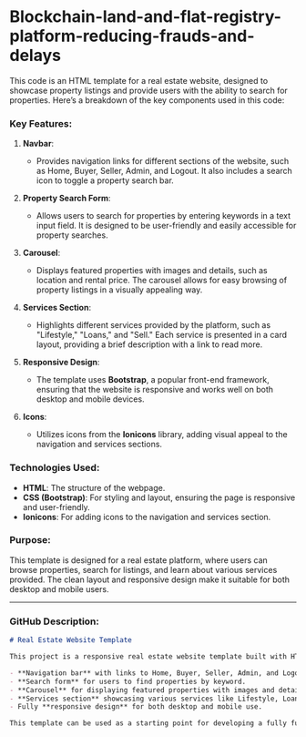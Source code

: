 # Blockchain-land-and-flat-registry-platform-reducing-frauds-and-delays

This code is an HTML template for a real estate website, designed to showcase property listings and provide users with the ability to search for properties. Here’s a breakdown of the key components used in this code:

### Key Features:
1. **Navbar**:
   - Provides navigation links for different sections of the website, such as Home, Buyer, Seller, Admin, and Logout. It also includes a search icon to toggle a property search bar.

2. **Property Search Form**:
   - Allows users to search for properties by entering keywords in a text input field. It is designed to be user-friendly and easily accessible for property searches.

3. **Carousel**:
   - Displays featured properties with images and details, such as location and rental price. The carousel allows for easy browsing of property listings in a visually appealing way.

4. **Services Section**:
   - Highlights different services provided by the platform, such as "Lifestyle," "Loans," and "Sell." Each service is presented in a card layout, providing a brief description with a link to read more.

5. **Responsive Design**:
   - The template uses **Bootstrap**, a popular front-end framework, ensuring that the website is responsive and works well on both desktop and mobile devices.

6. **Icons**:
   - Utilizes icons from the **Ionicons** library, adding visual appeal to the navigation and services sections.

### Technologies Used:
- **HTML**: The structure of the webpage.
- **CSS (Bootstrap)**: For styling and layout, ensuring the page is responsive and user-friendly.
- **Ionicons**: For adding icons to the navigation and services section.

### Purpose:
This template is designed for a real estate platform, where users can browse properties, search for listings, and learn about various services provided. The clean layout and responsive design make it suitable for both desktop and mobile users.

---

### GitHub Description:
```markdown
# Real Estate Website Template

This project is a responsive real estate website template built with HTML, CSS (Bootstrap), and Ionicons. It provides a user-friendly interface for browsing and searching properties, with sections dedicated to property listings, services, and more. The template includes:

- **Navigation bar** with links to Home, Buyer, Seller, Admin, and Logout.
- **Search form** for users to find properties by keyword.
- **Carousel** for displaying featured properties with images and details.
- **Services section** showcasing various services like Lifestyle, Loans, and Property sales.
- Fully **responsive design** for both desktop and mobile use.

This template can be used as a starting point for developing a fully functional real estate platform.
```
